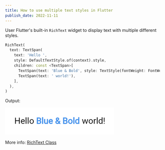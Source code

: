 ```yaml
---
title: How to use multiple text styles in Flutter
publish_date: 2022-11-11
---
```


User Flutter's built-in `RichText` widget to display text with multiple different styles.

```dart
RichText(
  text: TextSpan(
    text: 'Hello ',
    style: DefaultTextStyle.of(context).style,
    children: const <TextSpan>[
      TextSpan(text: 'Blue & Bold', style: TextStyle(fontWeight: FontWeight.bold, color: Colors.red)),
      TextSpan(text: ' world!'),
    ],
  ),
)
```

Output:

![Red & Bold text example](/assets/post/rich-text.png)

More info: [RichText Class](https://api.flutter.dev/flutter/widgets/RichText-class.html)
